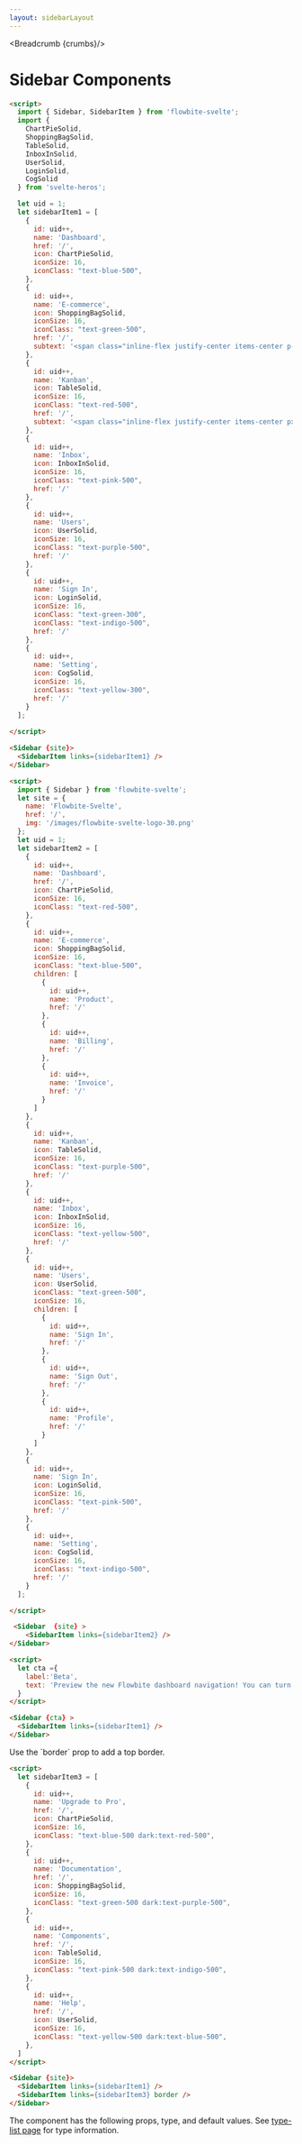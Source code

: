 ```yaml
---
layout: sidebarLayout
---
```


<script>
  import Htwo from '../utils/Htwo.svelte'
  import ExampleDiv from '../utils/ExampleDiv.svelte'
  import { Sidebar, SidebarItem, Table, TableDefaultRow, Breadcrumb } from '$lib/index';
  import componentProps from '../props/Sidebar.json'
  // Props table
  let items = componentProps.props
	let propHeader = ['Name', 'Type', 'Default']
	
	let divClass='w-full relative overflow-x-auto shadow-md sm:rounded-lg py-4'
let theadClass ='text-xs text-gray-700 uppercase bg-gray-50 dark:bg-gray-700 dark:text-white'

  import {
    ChartPieSolid,
    ShoppingBagSolid,
    TableSolid,
    InboxInSolid,
    UserSolid,
    LoginSolid,
    CogSolid
  } from 'svelte-heros';

  let site = {
    name: 'Flowbite-Svelte',
    href: '/',
    img: '/images/flowbite-svelte-logo-30.png'
  };

  let uid = 1;
  let sidebarItem1 = [
    {
      id: uid++,
      name: 'Dashboard',
      href: '/',
      icon: ChartPieSolid,
      iconSize: 16,
      iconClass: "text-blue-500",
    },
    {
      id: uid++,
      name: 'E-commerce',
      icon: ShoppingBagSolid,
      iconSize: 16,
      iconClass: "text-green-500",
      href: '/',
      subtext: '<span class="inline-flex justify-center items-center p-3 ml-3 w-3 h-3 text-sm font-medium text-blue-600 bg-blue-200 rounded-full dark:bg-blue-900 dark:text-blue-200">3</span>'
    },
    {
      id: uid++,
      name: 'Kanban',
      icon: TableSolid,
      iconSize: 16,
      iconClass: "text-red-500",
      href: '/',
      subtext: '<span class="inline-flex justify-center items-center px-2 ml-3 text-sm font-medium text-gray-800 bg-gray-200 rounded-full dark:bg-gray-700 dark:text-gray-300">Pro</span>'
    },
    {
      id: uid++,
      name: 'Inbox',
      icon: InboxInSolid,
      iconSize: 16,
      iconClass: "text-pink-500",
      href: '/'
    },
    {
      id: uid++,
      name: 'Users',
      icon: UserSolid,
      iconSize: 16,
      iconClass: "text-purple-500",
      href: '/'
    },
    {
      id: uid++,
      name: 'Sign In',
      icon: LoginSolid,
      iconSize: 16,
      iconClass: "text-green-300",
      iconClass: "text-indigo-500",
      href: '/'
    },
    {
      id: uid++,
      name: 'Setting',
      icon: CogSolid,
      iconSize: 16,
      iconClass: "text-yellow-300",
      href: '/'
    }
  ];
  let sidebarItem2 = [
    {
      id: uid++,
      name: 'Dashboard',
      href: '/',
      icon: ChartPieSolid,
      iconSize: 16,
      iconClass: "text-red-500",
    },
    {
      id: uid++,
      name: 'E-commerce',
      icon: ShoppingBagSolid,
      iconSize: 16,
      iconClass: "text-blue-500",
      children: [
        {
          id: uid++,
          name: 'Product',
          href: '/'
        },
        {
          id: uid++,
          name: 'Billing',
          href: '/'
        },
        {
          id: uid++,
          name: 'Invoice',
          href: '/'
        }
      ]
    },
    {
      id: uid++,
      name: 'Kanban',
      icon: TableSolid,
      iconSize: 16,
      iconClass: "text-purple-500",
      href: '/'
    },
    {
      id: uid++,
      name: 'Inbox',
      icon: InboxInSolid,
      iconSize: 16,
      iconClass: "text-yellow-500",
      href: '/'
    },
    {
      id: uid++,
      name: 'Users',
      icon: UserSolid,
      iconClass: "text-green-500",
      iconSize: 16,
      children: [
        {
          id: uid++,
          name: 'Sign In',
          href: '/'
        },
        {
          id: uid++,
          name: 'Sign Out',
          href: '/'
        },
        {
          id: uid++,
          name: 'Profile',
          href: '/'
        }
      ]
    },
    {
      id: uid++,
      name: 'Sign In',
      icon: LoginSolid,
      iconSize: 16,
      iconClass: "text-pink-500",
      href: '/'
    },
    {
      id: uid++,
      name: 'Setting',
      icon: CogSolid,
      iconSize: 16,
      iconClass: "text-indigo-500",
      href: '/'
    }
  ];

  let sidebarItem3 = [
    {
      id: uid++,
      name: 'Upgrade to Pro',
      href: '/',
      icon: ChartPieSolid,
      iconSize: 16,
      iconClass: "text-blue-500 dark:text-red-500",
    },
    {
      id: uid++,
      name: 'Documentation',
      href: '/',
      icon: ShoppingBagSolid,
      iconSize: 16,
      iconClass: "text-green-500 dark:text-purple-500",
    },
    {
      id: uid++,
      name: 'Components',
      href: '/',
      icon: TableSolid,
      iconSize: 16,
      iconClass: "text-pink-500 dark:text-indigo-500",
    },
    {
      id: uid++,
      name: 'Help',
      href: '/',
      icon: UserSolid,
      iconSize: 16,
      iconClass: "text-yellow-500 dark:text-blue-500",
    },
  ]

  let cta ={
    label:'Beta',
    text: 'Preview the new Flowbite dashboard navigation! You can turn the new navigation off for a limited time in your profile.'
  }

  let crumbs = [
    {
      label:'Home',
      href:'/'
    },
    {
      label:'Sidebar',
      href:'/sidebars/'
    }
  ]
</script>

<Breadcrumb {crumbs}/>

<h1 class="text-3xl w-full dark:text-white py-8">Sidebar Components</h1>

<Htwo label="Default sidebar" />

<div class="container flex flex-wrap rounded-xl mx-auto bg-gradient-to-r bg-white dark:bg-gray-900 border border-gray-200 dark:border-gray-700 p-2 sm:p-6">
  <Sidebar {site}>
		<SidebarItem links={sidebarItem1} />
  </Sidebar>
</div>

```html
<script>
  import { Sidebar, SidebarItem } from 'flowbite-svelte';
  import {
    ChartPieSolid,
    ShoppingBagSolid,
    TableSolid,
    InboxInSolid,
    UserSolid,
    LoginSolid,
    CogSolid
  } from 'svelte-heros';

  let uid = 1;
  let sidebarItem1 = [
    {
      id: uid++,
      name: 'Dashboard',
      href: '/',
      icon: ChartPieSolid,
      iconSize: 16,
      iconClass: "text-blue-500",
    },
    {
      id: uid++,
      name: 'E-commerce',
      icon: ShoppingBagSolid,
      iconSize: 16,
      iconClass: "text-green-500",
      href: '/',
      subtext: '<span class="inline-flex justify-center items-center p-3 ml-3 w-3 h-3 text-sm font-medium text-blue-600 bg-blue-200 rounded-full dark:bg-blue-900 dark:text-blue-200">3</span>'
    },
    {
      id: uid++,
      name: 'Kanban',
      icon: TableSolid,
      iconSize: 16,
      iconClass: "text-red-500",
      href: '/',
      subtext: '<span class="inline-flex justify-center items-center px-2 ml-3 text-sm font-medium text-gray-800 bg-gray-200 rounded-full dark:bg-gray-700 dark:text-gray-300">Pro</span>'
    },
    {
      id: uid++,
      name: 'Inbox',
      icon: InboxInSolid,
      iconSize: 16,
      iconClass: "text-pink-500",
      href: '/'
    },
    {
      id: uid++,
      name: 'Users',
      icon: UserSolid,
      iconSize: 16,
      iconClass: "text-purple-500",
      href: '/'
    },
    {
      id: uid++,
      name: 'Sign In',
      icon: LoginSolid,
      iconSize: 16,
      iconClass: "text-green-300",
      iconClass: "text-indigo-500",
      href: '/'
    },
    {
      id: uid++,
      name: 'Setting',
      icon: CogSolid,
      iconSize: 16,
      iconClass: "text-yellow-300",
      href: '/'
    }
  ];
  
</script>

<Sidebar {site}>
  <SidebarItem links={sidebarItem1} />
</Sidebar>
```

<Htwo label="Multi-level dropdown" />

<ExampleDiv>
  <Sidebar  {site} >
		<SidebarItem links={sidebarItem2} />
  </Sidebar>
</ExampleDiv>


```html
<script>
  import { Sidebar } from 'flowbite-svelte';
  let site = {
    name: 'Flowbite-Svelte',
    href: '/',
    img: '/images/flowbite-svelte-logo-30.png'
  };
  let uid = 1;
  let sidebarItem2 = [
    {
      id: uid++,
      name: 'Dashboard',
      href: '/',
      icon: ChartPieSolid,
      iconSize: 16,
      iconClass: "text-red-500",
    },
    {
      id: uid++,
      name: 'E-commerce',
      icon: ShoppingBagSolid,
      iconSize: 16,
      iconClass: "text-blue-500",
      children: [
        {
          id: uid++,
          name: 'Product',
          href: '/'
        },
        {
          id: uid++,
          name: 'Billing',
          href: '/'
        },
        {
          id: uid++,
          name: 'Invoice',
          href: '/'
        }
      ]
    },
    {
      id: uid++,
      name: 'Kanban',
      icon: TableSolid,
      iconSize: 16,
      iconClass: "text-purple-500",
      href: '/'
    },
    {
      id: uid++,
      name: 'Inbox',
      icon: InboxInSolid,
      iconSize: 16,
      iconClass: "text-yellow-500",
      href: '/'
    },
    {
      id: uid++,
      name: 'Users',
      icon: UserSolid,
      iconClass: "text-green-500",
      iconSize: 16,
      children: [
        {
          id: uid++,
          name: 'Sign In',
          href: '/'
        },
        {
          id: uid++,
          name: 'Sign Out',
          href: '/'
        },
        {
          id: uid++,
          name: 'Profile',
          href: '/'
        }
      ]
    },
    {
      id: uid++,
      name: 'Sign In',
      icon: LoginSolid,
      iconSize: 16,
      iconClass: "text-pink-500",
      href: '/'
    },
    {
      id: uid++,
      name: 'Setting',
      icon: CogSolid,
      iconSize: 16,
      iconClass: "text-indigo-500",
      href: '/'
    }
  ];

</script>

 <Sidebar  {site} >
    <SidebarItem links={sidebarItem2} />
</Sidebar>
```

<Htwo label="CTA button" />

<ExampleDiv>
  <Sidebar {cta} >
		<SidebarItem links={sidebarItem1} />
  </Sidebar>
</ExampleDiv>

```html
<script>
  let cta ={
    label:'Beta',
    text: 'Preview the new Flowbite dashboard navigation! You can turn the new navigation off for a limited time in your profile.'
  }
</script>

<Sidebar {cta} >
  <SidebarItem links={sidebarItem1} />
</Sidebar>
```

<Htwo label="Content separator" />

<p>Use the `border` prop to add a top border.</p>

<ExampleDiv>
  <Sidebar {site}>
		<SidebarItem links={sidebarItem1} />
		<SidebarItem links={sidebarItem3} border />
  </Sidebar>
</ExampleDiv>

```html
<script>
  let sidebarItem3 = [
    {
      id: uid++,
      name: 'Upgrade to Pro',
      href: '/',
      icon: ChartPieSolid,
      iconSize: 16,
      iconClass: "text-blue-500 dark:text-red-500",
    },
    {
      id: uid++,
      name: 'Documentation',
      href: '/',
      icon: ShoppingBagSolid,
      iconSize: 16,
      iconClass: "text-green-500 dark:text-purple-500",
    },
    {
      id: uid++,
      name: 'Components',
      href: '/',
      icon: TableSolid,
      iconSize: 16,
      iconClass: "text-pink-500 dark:text-indigo-500",
    },
    {
      id: uid++,
      name: 'Help',
      href: '/',
      icon: UserSolid,
      iconSize: 16,
      iconClass: "text-yellow-500 dark:text-blue-500",
    },
  ]
</script>

<Sidebar {site}>
  <SidebarItem links={sidebarItem1} />
  <SidebarItem links={sidebarItem3} border />
</Sidebar>
```

<Htwo label="Props" />

<p>The component has the following props, type, and default values. See <a href="/type-list">type-list page</a> for type information.</p>

<Table header={propHeader} {divClass} {theadClass}>
  <TableDefaultRow {items} rowState='hover' />
</Table>